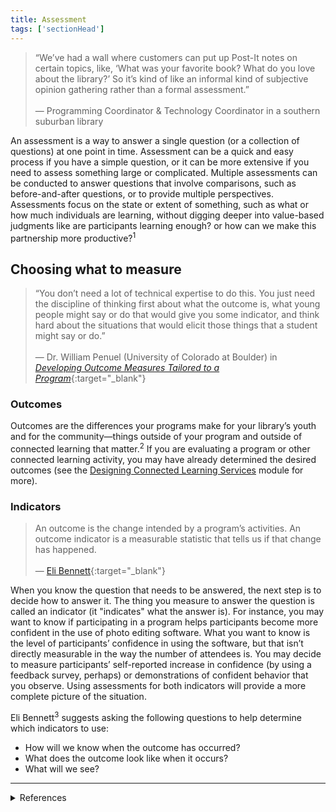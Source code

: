 ```yaml
---
title: Assessment
tags: ['sectionHead']
---
```


> “We’ve had a wall where customers can put up Post-It notes on certain topics, like, ‘What was your favorite book? What do you love about the library?’ So it’s kind of like an informal kind of subjective opinion gathering rather than a formal assessment.”<br/><br/>— Programming Coordinator & Technology Coordinator in a southern suburban library

An assessment is a way to answer a single question (or a collection of questions) at one point in time. Assessment can be a quick and easy process if you have a simple question, or it can be more extensive if you need to assess something large or complicated. Multiple assessments can be conducted to answer questions that involve comparisons, such as before-and-after questions, or to provide multiple perspectives. Assessments focus on the state or extent of something, such as what or how much individuals are learning, without digging deeper into value-based judgments like are participants learning enough? or how can we make this partnership more productive?<sup>1</sup>

## Choosing what to measure

> “You don’t need a lot of technical expertise to do this. You just need the discipline of thinking first about what the outcome is, what young people might say or do that would give you some indicator, and think hard about the situations that would elicit those things that a student might say or do.”<br/><br/>— Dr. William Penuel (University of Colorado at Boulder) in [_Developing Outcome Measures Tailored to a Program_](https://youtu.be/oifGIJq7D94?t=520){:target="_blank"}

### Outcomes 

Outcomes are the differences your programs make for your library’s youth and for the community—things outside of your program and outside of connected learning that matter.<sup>2</sup> If you are evaluating a program or other connected learning activity, you may have already determined the desired outcomes (see the [Designing Connected Learning Services](../designing-connected-learning-services) module for more).


### Indicators

> An outcome is the change intended by a program’s activities. An outcome indicator is a measurable statistic that tells us if that change has happened.<br/><br/>— [Eli Bennett](https://charityvillage.com/outcome_measurement_outcome_indicators_and_influencing_factors/#:~:text=An%20outcome%20is%20the%20change,and%20linked%20to%20outcome%20achievement){:target="_blank"}

When you know the question that needs to be answered, the next step is to decide how to answer it. The thing you measure to answer the question is called an indicator (it "indicates" what the answer is). For instance, you may want to know if participating in a program helps participants become more confident in the use of photo editing software. What you want to know is the level of participants’ confidence in using the software, but that isn’t directly measurable in the way the number of attendees is. You may decide to measure participants’ self-reported increase in confidence (by using a feedback survey, perhaps) or demonstrations of confident behavior that you observe. Using assessments for both indicators will provide a more complete picture of the situation.

Eli Bennett<sup>3</sup> suggests asking the following questions to help determine which indicators to use: 

- How will we know when the outcome has occurred?
- What does the outcome look like when it occurs?
- What will we see?

---

<details>
	<summary>References</summary>
	<p>1: <a href="https://doi.org/10.17226/12614" target="_blank">Surrounded by Science: Learning Science in Informal Environments</a> by Marilyn Fenichel and Heidi A. Schweingruber, p. 111. National Academies Press, 2010.</p>
	<p>2: William Penuel, <a href="https://youtu.be/WXbkeFIEN8Y" target="_blank">Introduction to Program Evaluations for Connected Learning (Session 1)</a>, 28:40</p>
	<p>3: Eli Bennet, <a href="https://charityvillage.com/outcome_measurement_outcome_indicators_and_influencing_factors/#:~:text=An%20outcome%20is%20the%20change,and%20linked%20to%20outcome%20achievement" target="_blank">Outcome Measurement: Outcome Indicators and Influencing Factors</a>. </p>
</details>

